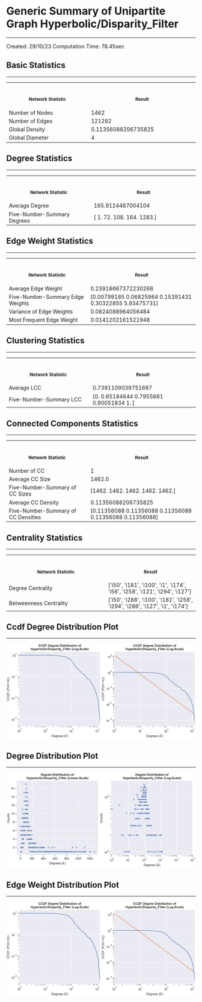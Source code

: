 # Generic Summary of Unipartite Graph **Hyperbolic/Disparity_Filter**
---
Created: 29/10/23
Computation Time: 78.45sec

## Basic Statistics
---
<table>
<tr><th align="center"><img width="441" height="1"><p><small>Network Statistic</small></p></th><th align="center"><img width="441" height="1"><p><small>Result</small></p></th></tr>
<tr><td>Number of Nodes</td><td>1462</td></tr>
<tr><td>Number of Edges</td><td>121282</td></tr>
<tr><td>Global Density</td><td>0.11356088206735825</td></tr>
<tr><td>Global Diameter</td><td>4</td></tr>
</table>

## Degree Statistics
---
<table>
<tr><th align="center"><img width="441" height="1"><p><small>Network Statistic</small></p></th><th align="center"><img width="441" height="1"><p><small>Result</small></p></th></tr>
<tr><td>Average Degree</td><td>165.9124487004104</td></tr>
<tr><td>Five-Number-Summary Degrees</td><td>[   1.   72.  108.  164. 1283.]</td></tr>
</table>

## Edge Weight Statistics
---
<table>
<tr><th align="center"><img width="441" height="1"><p><small>Network Statistic</small></p></th><th align="center"><img width="441" height="1"><p><small>Result</small></p></th></tr>
<tr><td>Average Edge Weight</td><td>0.23918667372230268</td></tr>
<tr><td>Five-Number-Summary Edge Weights</td><td>[0.00799185 0.06825964 0.15391431 0.30322855 5.93475731]</td></tr>
<tr><td>Variance of Edge Weights</td><td>0.0824088964056484</td></tr>
<tr><td>Most Frequent Edge Weight</td><td>0.0141202161521948</td></tr>
</table>

## Clustering Statistics
---
<table>
<tr><th align="center"><img width="441" height="1"><p><small>Network Statistic</small></p></th><th align="center"><img width="441" height="1"><p><small>Result</small></p></th></tr>
<tr><td>Average LCC</td><td>0.7391109039751697</td></tr>
<tr><td>Five-Number-Summary LCC</td><td>[0.         0.65184644 0.7955681  0.90051834 1.        ]</td></tr>
</table>

## Connected Components Statistics
---
<table>
<tr><th align="center"><img width="441" height="1"><p><small>Network Statistic</small></p></th><th align="center"><img width="441" height="1"><p><small>Result</small></p></th></tr>
<tr><td>Number of CC</td><td>1</td></tr>
<tr><td>Average CC Size</td><td>1462.0</td></tr>
<tr><td>Five-Number-Summary of CC Sizes</td><td>[1462. 1462. 1462. 1462. 1462.]</td></tr>
<tr><td>Average CC Density</td><td>0.11356088206735825</td></tr>
<tr><td>Five-Number-Summary of CC Densities</td><td>[0.11356088 0.11356088 0.11356088 0.11356088 0.11356088]</td></tr>
</table>

## Centrality Statistics
---
<table>
<tr><th align="center"><img width="441" height="1"><p><small>Network Statistic</small></p></th><th align="center"><img width="441" height="1"><p><small>Result</small></p></th></tr>
<tr><td>Degree Centrality</td><td>['i50', 'i181', 'i100', 'i1', 'i174', 'i56', 'i258', 'i121', 'i294', 'i127']</td></tr>
<tr><td>Betweenness Centrality</td><td>['i50', 'i288', 'i100', 'i181', 'i258', 'i294', 'i286', 'i127', 'i1', 'i174']</td></tr>
</table>

## Ccdf Degree Distribution Plot
---
![image](data/graph_summaries/backboned_projections/hyperbolic/disparity_filter/assets/ccdf_degree_distribution.jpg)

## Degree Distribution Plot
---
![image](data/graph_summaries/backboned_projections/hyperbolic/disparity_filter/assets/degree_distribution.jpg)

## Edge Weight Distribution Plot
---
![image](data/graph_summaries/backboned_projections/hyperbolic/disparity_filter/assets/edge_weight_distribution.jpg)

